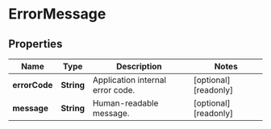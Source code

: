

# ErrorMessage

## Properties

| Name | Type | Description | Notes |
| ------------ | ------------- | ------------- | ------------- |
| **errorCode** | **String** | Application internal error code. |  [optional] [readonly] |
| **message** | **String** | Human-readable message. |  [optional] [readonly] |


